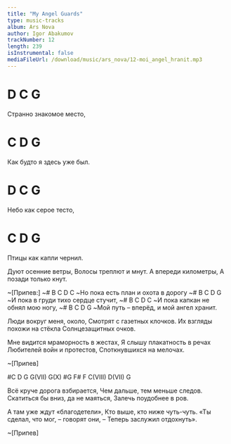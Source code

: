 ```yaml
---
title: "My Angel Guards"
type: music-tracks
album: Ars Nova
author: Igor Abakumov
trackNumber: 12
length: 239
isInstrumental: false
mediaFileUrl: /download/music/ars_nova/12-moi_angel_hranit.mp3
---
```


#   D        C     G
Странно знакомое место,
#     C        D        G
Как будто я здесь уже был.
# D        C     G
Небо как серое тесто,
#  C        D        G
Птицы как капли чернил.

Дуют осенние ветры,
Волосы треплют и мнут.
А впереди километры,
А позади только кнут.

~[Припев:]
~#      B        C      D        C
~Но пока есть план и охота в дорогу
~#     B       C       D         G
~И пока в груди тихо сердце стучит,
~#     B     C        D       C
~И пока капкан не обнял мою ногу,
~#     B         C         D         G
~Мой путь – вперёд, и мой ангел хранит.

Люди вокруг меня, около,
Смотрят с газетных клочков.
Их взгляды похожи на стёкла
Солнцезащитных очков.

Мне видится мраморность в жестах,
Я слышу плакатность в речах
Любителей войн и протестов,
Споткнувшихся на мелочах.

~[Припев]

#C  D  G  G(VII) G(X)
#G  F#  F  C(VIII)  D(VII)  G

Всё круче дорога взбирается,
Чем дальше, тем меньше следов.
Скатиться бы вниз, да не маяться,
Залечь поудобнее в ров.

А там уже ждут «благодетели»,
Кто выше, кто ниже чуть-чуть.
«Ты сделал, что мог, – говорят они, –
Теперь заслужил отдохнуть».

~[Припев]

